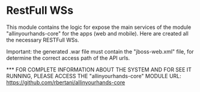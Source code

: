 RestFull WSs
========

This module contains the logic for expose the main services of the module "allinyourhands-core" for the apps (web and mobile).
 Here are created all the necessary RESTFull WSs.
 
 
 Important: the generated .war file must contain the "jboss-web.xml" file, for determine the correct access path of the API urls.


*** FOR COMPLETE INFORMATION ABOUT THE SYSTEM AND FOR SEE IT RUNNING, PLEASE ACCESS THE "allinyourhands-core" MODULE URL:
https://github.com/rbertani/allinyourhands-core
